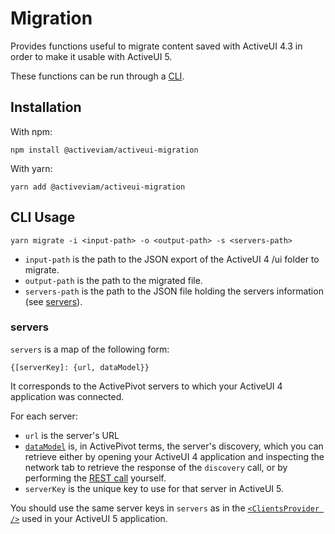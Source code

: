 # Migration

Provides functions useful to migrate content saved with ActiveUI 4.3 in order to make it usable with ActiveUI 5.

These functions can be run through a [CLI](#cli-usage).

## Installation

With npm:

```shell
npm install @activeviam/activeui-migration
```

With yarn:

```shell
yarn add @activeviam/activeui-migration
```

## CLI Usage

```shell
yarn migrate -i <input-path> -o <output-path> -s <servers-path>
```

- `input-path` is the path to the JSON export of the ActiveUI 4 /ui folder to migrate.
- `output-path` is the path to the migrated file.
- `servers-path` is the path to the JSON file holding the servers information (see [servers](#servers)).

### servers

`servers` is a map of the following form:

```
{[serverKey]: {url, dataModel}}
```

It corresponds to the ActivePivot servers to which your ActiveUI 4 application was connected.

For each server:

- `url` is the server's URL
- [`dataModel`](https://activeviam.com/activeui/documentation/5.0.0/docs/api/types#datamodel) is, in ActivePivot terms, the server's discovery, which you can retrieve either by opening your ActiveUI 4 application and inspecting the network tab to retrieve the response of the `discovery` call, or by performing the [REST call](https://artifacts.activeviam.com/documentation/rest/5.10.1/activepivot.html#cube_discovery_get) yourself.
- `serverKey` is the unique key to use for that server in ActiveUI 5.

You should use the same server keys in `servers` as in the [`<ClientsProvider />`](https://activeviam.com/activeui/documentation/5.0.0/docs/api/contextProviders#clientsprovider) used in your ActiveUI 5 application.

